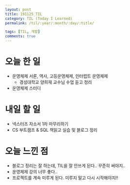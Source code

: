 ```yaml
---
layout: post
title: 191125_TIL
category: TIL (Today I Learned)
permalink: /til/:year/:month/:day/:title/

tags: [TIL, 개발]
comments: true
---
```


# 오늘 한 일

- 운영체제 서론, 역사, 고등운영체제, 인터럽트 운영체제
  - 경성대학교 양희재 교수님 수업 듣고 정리
- 운영체제 스터디

# 내일 할 일

- 넥스터즈 자소서 1차 마무리하기
- CS 부트캠프 & SQL 책읽고 실습 및 블로그 정리

# 오늘 느낀 점

- 블로그 정리는 잘 하는데, TIL을 잘 안쓰게 된다.. 꾸준히 써야지..
- 운영체제 강의 너무 좋다..
- 프로젝트를 계속 미루게 된다. 미루지 말고 다시 시작해야지!!
